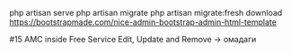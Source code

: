 php artisan serve
php artisan migrate
php artisan migrate:fresh
download https://bootstrapmade.com/nice-admin-bootstrap-admin-html-template

#15 AMC inside Free Service Edit, Update and Remove -> омадаги

